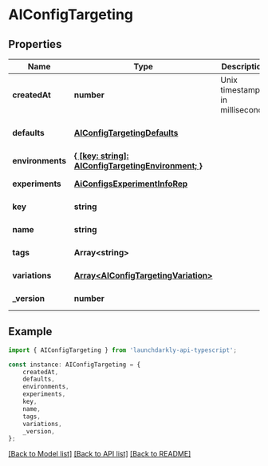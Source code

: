# AIConfigTargeting


## Properties

Name | Type | Description | Notes
------------ | ------------- | ------------- | -------------
**createdAt** | **number** | Unix timestamp in milliseconds | [default to undefined]
**defaults** | [**AIConfigTargetingDefaults**](AIConfigTargetingDefaults.md) |  | [optional] [default to undefined]
**environments** | [**{ [key: string]: AIConfigTargetingEnvironment; }**](AIConfigTargetingEnvironment.md) |  | [default to undefined]
**experiments** | [**AiConfigsExperimentInfoRep**](AiConfigsExperimentInfoRep.md) |  | [default to undefined]
**key** | **string** |  | [default to undefined]
**name** | **string** |  | [default to undefined]
**tags** | **Array&lt;string&gt;** |  | [default to undefined]
**variations** | [**Array&lt;AIConfigTargetingVariation&gt;**](AIConfigTargetingVariation.md) |  | [default to undefined]
**_version** | **number** |  | [default to undefined]

## Example

```typescript
import { AIConfigTargeting } from 'launchdarkly-api-typescript';

const instance: AIConfigTargeting = {
    createdAt,
    defaults,
    environments,
    experiments,
    key,
    name,
    tags,
    variations,
    _version,
};
```

[[Back to Model list]](../README.md#documentation-for-models) [[Back to API list]](../README.md#documentation-for-api-endpoints) [[Back to README]](../README.md)
